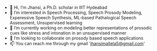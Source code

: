 - 👋 Hi, I’m Jhansi, a Ph.D. scholar in IIIT Hydeabad
- 👀 I’m interested in Speech Processing, Speech Prosody Modeling, Experessive Speech Synthesis, ML-based Pathalogical Speech Assessment, Unsupervised learning
- 🌱 I’m currently working on modeling better representations of prosodic cues like stress and intonation in an unsupervised manner
- 💞️ I’m looking to collaborate on prosody based speech applications
- 📫 You can reach me through my gmail 'jhansimallela5@gmail.com' 

<!---
jhansimallela/jhansimallela is a ✨ special ✨ repository because its `README.md` (this file) appears on your GitHub profile.
You can click the Preview link to take a look at your changes.
--->
